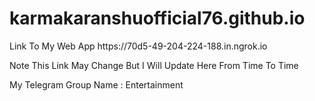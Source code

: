 # karmakaranshuofficial76.github.io
<p>Link To My Web App https://70d5-49-204-224-188.in.ngrok.io</p>
<p>Note This Link May Change But I Will Update Here From Time To Time</p>
<p>My Telegram Group Name : Entertainment</p>
